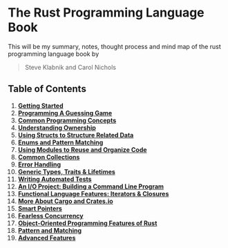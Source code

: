 # The Rust Programming Language Book

<p> 
This will be my summary, notes, thought process and mind map of the rust programming language book by
<blockquote> Steve Klabnik and Carol Nichols </blockquote>
</p>

## Table of Contents

1. **[Getting Started](getting-started/README.md)**
2. **[Programming A Guessing Game](programming_a_guessing_game/README.md)**
3. **[Common Programming Concepts](commom_programming_concepts/README.md)**
4. **[Understanding Ownership](understanding_ownership/README.md)**
5. **[Using Structs to Structure Related Data](using_structs_to_structure_related_data/README.md)**
6. **[Enums and Pattern Matching](enums_and_pattern_matching/README.md)**
7. **[Using Modules to Reuse and Organize Code](using_modules_to_reuse_and_organize_code/README.md)**
8. **[Common Collections](common_collections/README.md)**
9. **[Error Handling](error_handling/README.md)**
10. **[Generic Types, Traits & Lifetimes](generics_traits_n_lifetimes/README.md)**
11. **[Writing Automated Tests](writing_automated_tests/README.md)**
12. **[An I/O Project: Building a Command Line Program](https://github.com/Sally-Builds/minigrep)**
13. **[Functional Language Features: Iterators & Closures](writing_automated_tests/README.md)**
14. **[More About Cargo and Crates.io](more_on_cargo/README.md)**
15. **[Smart Pointers](smart_pointers/README.md)**
16. **[Fearless Concurrency](fearless_concurrency/README.md)**
17. **[Object-Oriented Programming Features of Rust](oop_features_of_rust/README.md)**
18. **[Pattern and Matching](pattern_and_matching/README.md)**
19. **[Advanced Features](advanced_features/README.md)**
